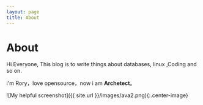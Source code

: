 ```yaml
---
layout: page
title: About
---
```


# About

Hi Everyone, This blog is to write things about databases, linux ,Coding and so on.

i'm Rory，love opensource，now i am **Archetect**。

![My helpful screenshot]({{ site.url }}/images/ava2.png){:.center-image}
